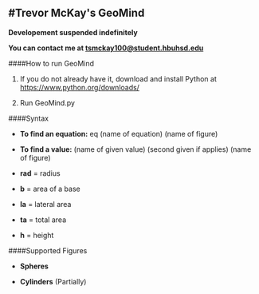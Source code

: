 #Trevor McKay's GeoMind
-------------------------------------------------------------------------------
**Developement suspended indefinitely**

**You can contact me at tsmckay100@student.hbuhsd.edu**

####How to run GeoMind
       
1) If you do not already have it, download and install Python at https://www.python.org/downloads/

2) Run GeoMind.py

####Syntax
- **To find an equation:** eq (name of equation) (name of figure)

- **To find a value:** (name of given value) (second given if applies) (name of figure)

- **rad** = radius 

- **b** = area of a base 

- **la** = lateral area 

- **ta** = total area 

- **h** = height

####Supported Figures 
- **Spheres** 

- **Cylinders** (Partially)

